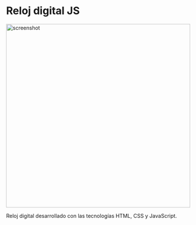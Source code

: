 # Reloj digital JS

<img src="https://i.ibb.co/qBVP8fw/reloj-digital-js.jpg" alt="screenshot" width="500">

Reloj digital desarrollado con las tecnologías HTML, CSS y JavaScript.
